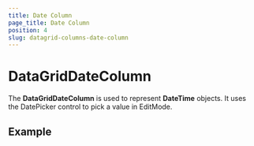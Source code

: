 ```yaml
---
title: Date Column
page_title: Date Column
position: 4
slug: datagrid-columns-date-column
---
```


# DataGridDateColumn #

The **DataGridDateColumn** is used to represent **DateTime** objects. It uses the DatePicker control to pick a value in EditMode.

## Example